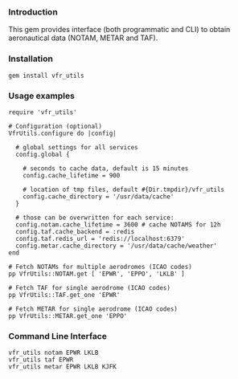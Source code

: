 ### Introduction
This gem provides interface (both programmatic and CLI) to obtain aeronautical data (NOTAM, METAR and TAF).

### Installation
```
gem install vfr_utils
```

### Usage examples
```
require 'vfr_utils'

# Configuration (optional)
VfrUtils.configure do |config|

  # global settings for all services
  config.global {

    # seconds to cache data, default is 15 minutes
    config.cache_lifetime = 900

    # location of tmp files, default #{Dir.tmpdir}/vfr_utils
    config.cache_directory = '/usr/data/cache'
  }

  # those can be overwritten for each service:
  config.notam.cache_lifetime = 3600 # cache NOTAMS for 12h
  config.taf.cache_backend = :redis
  config.taf.redis_url = 'redis://localhost:6379'
  config.metar.cache_directory = '/usr/data/cache/weather'
end

# Fetch NOTAMs for multiple aerodromes (ICAO codes)
pp VfrUtils::NOTAM.get [ 'EPWR', 'EPPO', 'LKLB' ]

# Fetch TAF for single aerodrome (ICAO codes)
pp VfrUtils::TAF.get_one 'EPWR'

# Fetch METAR for single aerodrome (ICAO codes)
pp VfrUtils::METAR.get_one 'EPPO'
```

### Command Line Interface
```
vfr_utils notam EPWR LKLB
vfr_utils taf EPWR
vfr_utils metar EPWR LKLB KJFK
```
